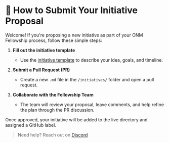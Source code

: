 # 📝 How to Submit Your Initiative Proposal

Welcome! If you're proposing a new initiative as part of your ONM Fellowship process, follow these simple steps:

1. **Fill out the initiative template**  
   - Use the [initiative template](./new_initiative_template.md) to describe your idea, goals, and timeline.

2. **Submit a Pull Request (PR)**  
   - Create a new `.md` file in the `/initiatives/` folder and open a pull request.

3. **Collaborate with the Fellowship Team**  
   - The team will review your proposal, leave comments, and help refine the plan through the PR discussion.

Once approved, your initiative will be added to the live directory and assigned a GitHub label.

> Need help? Reach out on [Discord](https://discord.gg/openneuromorphic)
